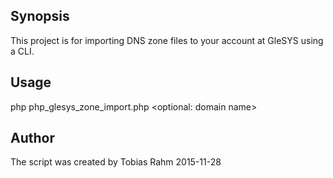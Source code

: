 ## Synopsis

This project is for importing DNS zone files to your account at GleSYS using a CLI.

## Usage

php php_glesys_zone_import.php <DNS zone file> <api user> <api key> <optional: domain name>

## Author

The script was created by Tobias Rahm 2015-11-28
